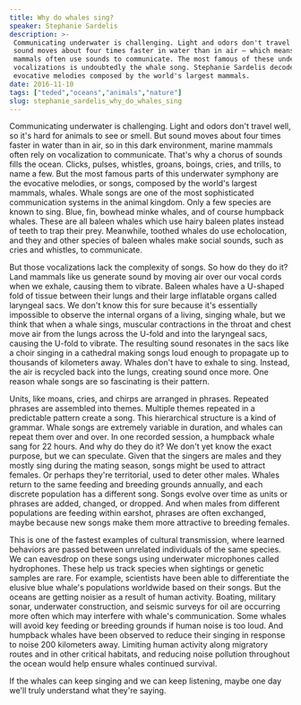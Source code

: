 ```yaml
---
title: Why do whales sing?
speaker: Stephanie Sardelis
description: >-
 Communicating underwater is challenging. Light and odors don't travel well, but
 sound moves about four times faster in water than in air — which means marine
 mammals often use sounds to communicate. The most famous of these underwater
 vocalizations is undoubtedly the whale song. Stephanie Sardelis decodes the
 evocative melodies composed by the world's largest mammals.
date: 2016-11-10
tags: ["teded","oceans","animals","nature"]
slug: stephanie_sardelis_why_do_whales_sing
---
```


Communicating underwater is challenging. Light and odors don't travel well, so it's hard
for animals to see or smell. But sound moves about four times faster in water than in air,
so in this dark environment, marine mammals often rely on vocalization to
communicate. That's why a chorus of sounds fills the ocean. Clicks, pulses, whistles,
groans, boings, cries, and trills, to name a few. But the most famous parts of this
underwater symphony are the evocative melodies, or songs, composed by the world's largest
mammals, whales. Whale songs are one of the most sophisticated communication systems in the
animal kingdom. Only a few species are known to sing. Blue, fin, bowhead minke whales, and
of course humpback whales. These are all baleen whales which use hairy baleen plates
instead of teeth to trap their prey. Meanwhile, toothed whales do use echolocation, and
they and other species of baleen whales make social sounds, such as cries and whistles,
to communicate.

But those vocalizations lack the complexity of songs. So how do they do it? Land mammals
like us generate sound by moving air over our vocal cords when we exhale, causing them to
vibrate. Baleen whales have a U-shaped fold of tissue between their lungs and their large
inflatable organs called laryngeal sacs. We don't know this for sure because it's
essentially impossible to observe the internal organs of a living, singing whale, but we
think that when a whale sings, muscular contractions in the throat and chest move air from
the lungs across the U-fold and into the laryngeal sacs, causing the U-fold to vibrate.
The resulting sound resonates in the sacs like a choir singing in a cathedral making songs
loud enough to propagate up to thousands of kilometers away. Whales don't have to exhale
to sing. Instead, the air is recycled back into the lungs, creating sound once more. One
reason whale songs are so fascinating is their pattern.

Units, like moans, cries, and chirps are arranged in phrases. Repeated phrases are
assembled into themes. Multiple themes repeated in a predictable pattern create a song.
This hierarchical structure is a kind of grammar. Whale songs are extremely variable in
duration, and whales can repeat them over and over. In one recorded session, a humpback
whale sang for 22 hours. And why do they do it? We don't yet know the exact purpose, but we
can speculate. Given that the singers are males and they mostly sing during the mating
season, songs might be used to attract females. Or perhaps they're territorial, used to
deter other males. Whales return to the same feeding and breeding grounds annually, and
each discrete population has a different song. Songs evolve over time as units or phrases
are added, changed, or dropped. And when males from different populations are feeding
within earshot, phrases are often exchanged, maybe because new songs make them more
attractive to breeding females.

This is one of the fastest examples of cultural transmission, where learned behaviors are
passed between unrelated individuals of the same species. We can eavesdrop on these songs
using underwater microphones called hydrophones. These help us track species when
sightings or genetic samples are rare. For example, scientists have been able to
differentiate the elusive blue whale's populations worldwide based on their songs. But the
oceans are getting noisier as a result of human activity. Boating, military sonar,
underwater construction, and seismic surveys for oil are occurring more often which may
interfere with whale's communication. Some whales will avoid key feeding or breeding
grounds if human noise is too loud. And humpback whales have been observed to reduce their
singing in response to noise 200 kilometers away. Limiting human activity along migratory
routes and in other critical habitats, and reducing noise pollution throughout the ocean
would help ensure whales continued survival.

If the whales can keep singing and we can keep listening, maybe one day we'll truly
understand what they're saying.

<!--
ad_duration=0
event="TED-Ed"
external_start_time=0
intro_duration=0
is_subtitle_required="False"
is_talk_featured="False"
language="en"
language_swap="False"
native_language="en"
number_of_related_talks=6
number_of_speakers=1
number_of_subtitled_videos=0
number_of_tags=4
number_of_talk_download_languages=24
number_of_talk_more_resources=0
number_of_talk_recommendations=0
number_of_talks_take_actions=0
post_ad_duration=0
published_timestamp="2017-09-07 20:44:35"
recording_date="2016-11-10"
speaker_is_published=0
speaker_name="Stephanie Sardelis"
talk_name="Why do whales sing?"
talks_tags=["teded","oceans","animals","nature"]
url_photo_talk="https://s3.amazonaws.com/talkstar-photos/uploads/3b703201-8784-43e7-bbe6-20e33c5135a6/206_whalesong.jpg"
url_webpage="https://www.ted.com/talks/stephanie_sardelis_why_do_whales_sing"
video_type_name="TED-Ed Original"
-->